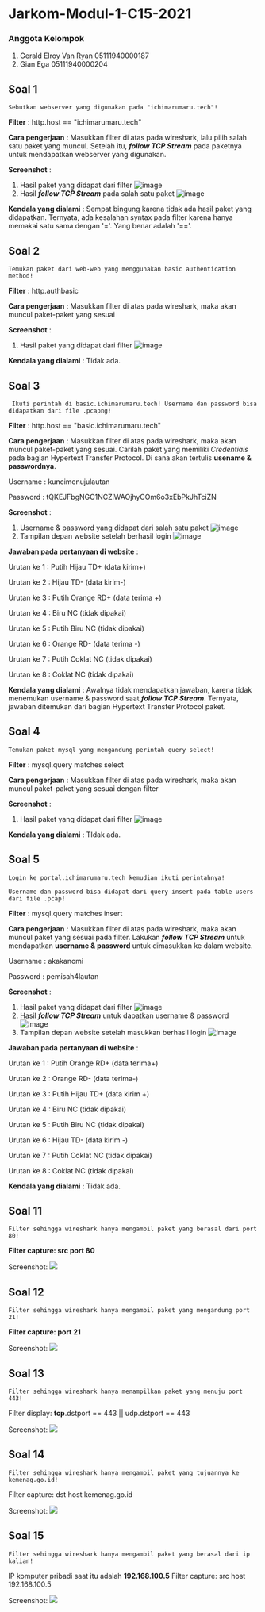 # Jarkom-Modul-1-C15-2021

### Anggota Kelompok
1. Gerald Elroy Van Ryan 05111940000187
2. Gian Ega              05111940000204

## Soal 1

```
Sebutkan webserver yang digunakan pada "ichimarumaru.tech"! 
```

**Filter** : http.host == "ichimarumaru.tech"

**Cara pengerjaan** :
Masukkan filter di atas pada wireshark, lalu pilih salah satu paket yang muncul. Setelah itu, ***follow TCP Stream*** pada paketnya untuk mendapatkan webserver yang digunakan.

**Screenshot** :
1. Hasil paket yang didapat dari filter
![image](https://user-images.githubusercontent.com/64303057/134768737-4aab9525-cc55-4a5f-b06d-6741a1787b20.png)
2. Hasil ***follow TCP Stream*** pada salah satu paket
![image](https://user-images.githubusercontent.com/64303057/134768756-b81005fd-7929-46c3-9028-e1ece7190b62.png)

**Kendala yang dialami** :
Sempat bingung karena tidak ada hasil paket yang didapatkan. Ternyata, ada kesalahan syntax pada filter karena hanya memakai satu sama dengan '='. Yang benar adalah '=='.


## Soal 2

```
Temukan paket dari web-web yang menggunakan basic authentication method!
```

**Filter** : http.authbasic

**Cara pengerjaan** :
Masukkan filter di atas pada wireshark, maka akan muncul paket-paket yang sesuai

**Screenshot** :
1. Hasil paket yang didapat dari filter
![image](https://user-images.githubusercontent.com/64303057/134768808-b9c49f06-50fa-4449-8070-cce317292ab6.png)

**Kendala yang dialami** :
Tidak ada.

## Soal 3

```
 Ikuti perintah di basic.ichimarumaru.tech! Username dan password bisa didapatkan dari file .pcapng!
```

**Filter** : http.host == "basic.ichimarumaru.tech"

**Cara pengerjaan** :
Masukkan filter di atas pada wireshark, maka akan muncul paket-paket yang sesuai. Carilah paket yang memiliki *Credentials* pada bagian Hypertext Transfer Protocol. Di sana akan tertulis **usename & passwordnya**.

Username : kuncimenujulautan

Password : tQKEJFbgNGC1NCZlWAOjhyCOm6o3xEbPkJhTciZN

**Screenshot** :
1. Username & password yang didapat dari salah satu paket
![image](https://user-images.githubusercontent.com/64303057/134768994-72da469e-fdd0-4f42-b282-28ebd3310155.png)
2. Tampilan depan website setelah berhasil login
![image](https://user-images.githubusercontent.com/64303057/134769025-a3f03a51-bdf3-4f1d-93b6-a5204a8db455.png)

**Jawaban pada pertanyaan di website** :

Urutan ke 1 : Putih Hijau TD+ (data kirim+)

Urutan ke 2 : Hijau TD- (data kirim-)

Urutan ke 3 : Putih Orange RD+ (data terima +)

Urutan ke 4 : Biru NC (tidak dipakai)

Urutan ke 5 : Putih Biru NC (tidak dipakai)

Urutan ke 6 : Orange RD- (data terima -)

Urutan ke 7 : Putih Coklat NC (tidak dipakai)

Urutan ke 8 : Coklat NC (tidak dipakai)

**Kendala yang dialami** :
Awalnya tidak mendapatkan jawaban, karena tidak menemukan username & password saat ***follow TCP Stream***. Ternyata, jawaban ditemukan dari bagian Hypertext Transfer Protocol paket.

## Soal 4

```
Temukan paket mysql yang mengandung perintah query select!
```

**Filter** : mysql.query matches select

**Cara pengerjaan** :
Masukkan filter di atas pada wireshark, maka akan muncul paket-paket yang sesuai dengan filter

**Screenshot** :
1. Hasil paket yang didapat dari filter
![image](https://user-images.githubusercontent.com/64303057/134769225-95bcf801-13f3-4d0a-b482-0de7ef26a347.png)

**Kendala yang dialami** :
TIdak ada.

## Soal 5

```
Login ke portal.ichimarumaru.tech kemudian ikuti perintahnya!

Username dan password bisa didapat dari query insert pada table users dari file .pcap!
```

**Filter** : mysql.query matches insert

**Cara pengerjaan** :
Masukkan filter di atas pada wireshark, maka akan muncul paket yang sesuai pada filter. 
Lakukan ***follow TCP Stream*** untuk mendapatkan **username & password** untuk dimasukkan ke dalam website.

Username : akakanomi

Password : pemisah4lautan

**Screenshot** :
1. Hasil paket yang didapat dari filter
![image](https://user-images.githubusercontent.com/64303057/134769325-7a3c86c3-6fce-45f9-91b4-4941bf633db7.png)
2. Hasil ***follow TCP Stream*** untuk dapatkan username & password
![image](https://user-images.githubusercontent.com/64303057/134769345-81363913-ad56-49b5-a9f1-94439f01779b.png)
3. Tampilan depan website setelah masukkan berhasil login
![image](https://user-images.githubusercontent.com/64303057/134769373-9663ada0-5b3a-4c23-ba51-1e7596b0652b.png)

**Jawaban pada pertanyaan di website** :

Urutan ke 1 : Putih Orange RD+ (data terima+)

Urutan ke 2 : Orange RD- (data terima-)

Urutan ke 3 : Putih Hijau TD+ (data kirim +)

Urutan ke 4 : Biru NC (tidak dipakai)

Urutan ke 5 : Putih Biru NC (tidak dipakai)

Urutan ke 6 : Hijau TD- (data kirim -)

Urutan ke 7 : Putih Coklat NC (tidak dipakai)

Urutan ke 8 : Coklat NC (tidak dipakai)

**Kendala yang dialami** :
Tidak ada. 


## Soal 11

```
Filter sehingga wireshark hanya mengambil paket yang berasal dari port 80!
```

**Filter capture: src port 80**

Screenshot:
![](./img/11.png)

## Soal 12

```
Filter sehingga wireshark hanya mengambil paket yang mengandung port 21!

```

**Filter capture: port 21**

Screenshot:
![](./img/12.png)

## Soal 13

```
Filter sehingga wireshark hanya menampilkan paket yang menuju port 443!
```

Filter display: **tcp**.dstport == 443 || udp.dstport == 443

Screenshot:
![](./img/13.png)

## Soal 14

```
Filter sehingga wireshark hanya mengambil paket yang tujuannya ke kemenag.go.id!
```

Filter capture: dst host kemenag.go.id

Screenshot:
![](./img/14.png)

## Soal 15

```
Filter sehingga wireshark hanya mengambil paket yang berasal dari ip kalian!
```

IP komputer pribadi saat itu adalah **192.168.100.5**
Filter capture: src host 192.168.100.5

Screenshot:
![](./img/15.png)
